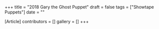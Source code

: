 +++
title = "2018 Gary the Ghost Puppet"
draft = false
tags = ["Showtape Puppets"]
date = ""

[Article]
contributors = []
gallery = []
+++